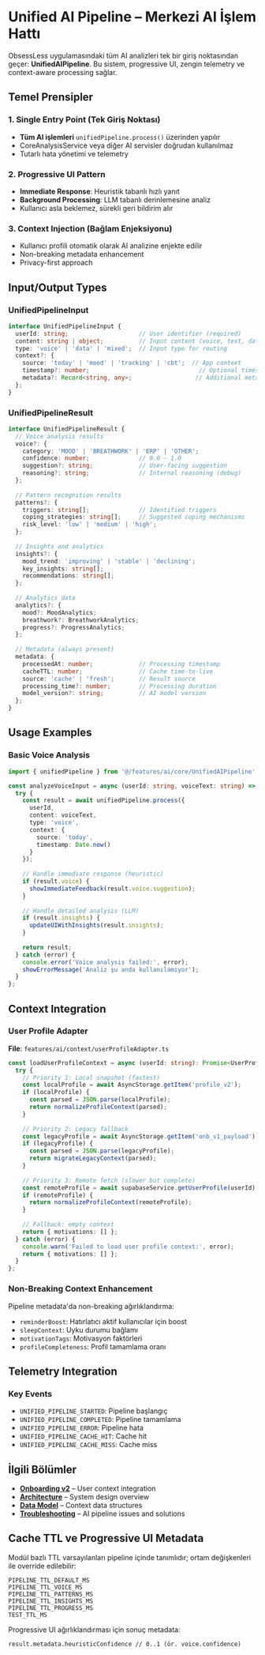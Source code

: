 # Unified AI Pipeline – Merkezi AI İşlem Hattı

ObsessLess uygulamasındaki tüm AI analizleri tek bir giriş noktasından geçer: **UnifiedAIPipeline**. Bu sistem, progressive UI, zengin telemetry ve context-aware processing sağlar.

## Temel Prensipler

### 1. Single Entry Point (Tek Giriş Noktası)
- **Tüm AI işlemleri** `unifiedPipeline.process()` üzerinden yapılır
- CoreAnalysisService veya diğer AI servisler doğrudan kullanılmaz
- Tutarlı hata yönetimi ve telemetry

### 2. Progressive UI Pattern
- **Immediate Response**: Heuristik tabanlı hızlı yanıt
- **Background Processing**: LLM tabanlı derinlemesine analiz
- Kullanıcı asla beklemez, sürekli geri bildirim alır

### 3. Context Injection (Bağlam Enjeksiyonu)
- Kullanıcı profili otomatik olarak AI analizine enjekte edilir
- Non-breaking metadata enhancement
- Privacy-first approach

## Input/Output Types

### UnifiedPipelineInput
```typescript
interface UnifiedPipelineInput {
  userId: string;                    // User identifier (required)
  content: string | object;          // Input content (voice, text, data)
  type: 'voice' | 'data' | 'mixed';  // Input type for routing
  context?: {
    source: 'today' | 'mood' | 'tracking' | 'cbt';  // App context
    timestamp?: number;                               // Optional timestamp
    metadata?: Record<string, any>;                  // Additional metadata
  };
}
```

### UnifiedPipelineResult
```typescript
interface UnifiedPipelineResult {
  // Voice analysis results
  voice?: {
    category: 'MOOD' | 'BREATHWORK' | 'ERP' | 'OTHER';
    confidence: number;              // 0.0 - 1.0
    suggestion?: string;             // User-facing suggestion
    reasoning?: string;              // Internal reasoning (debug)
  };
  
  // Pattern recognition results
  patterns?: {
    triggers: string[];              // Identified triggers
    coping_strategies: string[];     // Suggested coping mechanisms
    risk_level: 'low' | 'medium' | 'high';
  };
  
  // Insights and analytics
  insights?: {
    mood_trend: 'improving' | 'stable' | 'declining';
    key_insights: string[];
    recommendations: string[];
  };
  
  // Analytics data
  analytics?: {
    mood?: MoodAnalytics;
    breathwork?: BreathworkAnalytics;
    progress?: ProgressAnalytics;
  };
  
  // Metadata (always present)
  metadata: {
    processedAt: number;             // Processing timestamp
    cacheTTL: number;                // Cache time-to-live
    source: 'cache' | 'fresh';       // Result source
    processing_time?: number;        // Processing duration
    model_version?: string;          // AI model version
  };
}
```

## Usage Examples

### Basic Voice Analysis
```typescript
import { unifiedPipeline } from '@/features/ai/core/UnifiedAIPipeline';

const analyzeVoiceInput = async (userId: string, voiceText: string) => {
  try {
    const result = await unifiedPipeline.process({
      userId,
      content: voiceText,
      type: 'voice',
      context: { 
        source: 'today',
        timestamp: Date.now()
      }
    });
    
    // Handle immediate response (heuristic)
    if (result.voice) {
      showImmediateFeedback(result.voice.suggestion);
    }
    
    // Handle detailed analysis (LLM)
    if (result.insights) {
      updateUIWithInsights(result.insights);
    }
    
    return result;
  } catch (error) {
    console.error('Voice analysis failed:', error);
    showErrorMessage('Analiz şu anda kullanılamıyor');
  }
};
```

## Context Integration

### User Profile Adapter
**File**: `features/ai/context/userProfileAdapter.ts`

```typescript
const loadUserProfileContext = async (userId: string): Promise<UserProfileContext> => {
  try {
    // Priority 1: Local snapshot (fastest)
    const localProfile = await AsyncStorage.getItem('profile_v2');
    if (localProfile) {
      const parsed = JSON.parse(localProfile);
      return normalizeProfileContext(parsed);
    }
    
    // Priority 2: Legacy fallback
    const legacyProfile = await AsyncStorage.getItem('onb_v1_payload');
    if (legacyProfile) {
      const parsed = JSON.parse(legacyProfile);
      return migrateLegacyContext(parsed);
    }
    
    // Priority 3: Remote fetch (slower but complete)
    const remoteProfile = await supabaseService.getUserProfile(userId);
    if (remoteProfile) {
      return normalizeProfileContext(remoteProfile);
    }
    
    // Fallback: empty context
    return { motivations: [] };
  } catch (error) {
    console.warn('Failed to load user profile context:', error);
    return { motivations: [] };
  }
};
```

### Non-Breaking Context Enhancement
Pipeline metadata'da non-breaking ağırlıklandırma:
- `reminderBoost`: Hatırlatıcı aktif kullanıcılar için boost
- `sleepContext`: Uyku durumu bağlamı
- `motivationTags`: Motivasyon faktörleri
- `profileCompleteness`: Profil tamamlama oranı

## Telemetry Integration

### Key Events
- `UNIFIED_PIPELINE_STARTED`: Pipeline başlangıç
- `UNIFIED_PIPELINE_COMPLETED`: Pipeline tamamlama
- `UNIFIED_PIPELINE_ERROR`: Pipeline hata
- `UNIFIED_PIPELINE_CACHE_HIT`: Cache hit
- `UNIFIED_PIPELINE_CACHE_MISS`: Cache miss

## İlgili Bölümler

- [**Onboarding v2**](./onboarding-v2.md) – User context integration
- [**Architecture**](./architecture.md) – System design overview
- [**Data Model**](./data-model.md) – Context data structures
- [**Troubleshooting**](./troubleshooting.md) – AI pipeline issues and solutions

## Cache TTL ve Progressive UI Metadata

Modül bazlı TTL varsayılanları pipeline içinde tanımlıdır; ortam değişkenleri ile override edilebilir:

```
PIPELINE_TTL_DEFAULT_MS
PIPELINE_TTL_VOICE_MS
PIPELINE_TTL_PATTERNS_MS
PIPELINE_TTL_INSIGHTS_MS
PIPELINE_TTL_PROGRESS_MS
TEST_TTL_MS
```

Progressive UI ağırlıklandırması için sonuç metadata:

```
result.metadata.heuristicConfidence // 0..1 (ör. voice.confidence)
```
